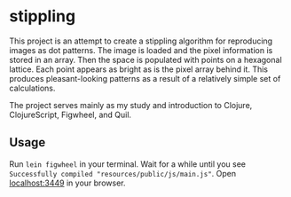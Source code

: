 # stippling

This project is an attempt to create a stippling algorithm for reproducing images as dot patterns. The image is loaded and the pixel information is stored in an array. Then the space is populated with points on a hexagonal lattice. Each point appears as bright as is the pixel array behind it. This produces pleasant-looking patterns as a result of a relatively simple set of calculations.

The project serves mainly as my study and introduction to Clojure, ClojureScript, Figwheel, and Quil.

## Usage

Run `lein figwheel` in your terminal. Wait for a while until you see `Successfully compiled "resources/public/js/main.js"`. Open [localhost:3449](http://localhost:3449) in your browser.

